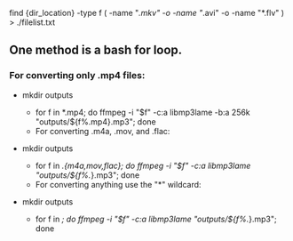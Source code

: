 


find {dir_location} -type f \( -name "*.mkv" -o -name "*.avi" -o -name "*.flv" \) > ./filelist.txt

## One method is a bash for loop.


### For converting only .mp4 files:

- mkdir outputs
  - for f in *.mp4; do ffmpeg -i "$f" -c:a libmp3lame -b:a 256k "outputs/${f%.mp4}.mp3"; done
  - For converting .m4a, .mov, and .flac:

- mkdir outputs
  - for f in *.{m4a,mov,flac}; do ffmpeg -i "$f" -c:a libmp3lame "outputs/${f%.*}.mp3"; done
  - For converting anything use the "*" wildcard:

- mkdir outputs
  - for f in *; do ffmpeg -i "$f" -c:a libmp3lame "outputs/${f%.*}.mp3"; done



